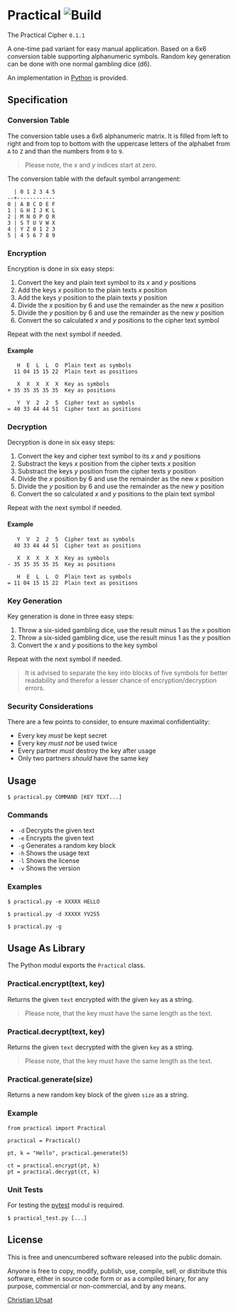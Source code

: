 # Practical ![Build](https://travis-ci.org/cuhsat/practical.svg)
The Practical Cipher `0.1.1`

A one-time pad variant for easy manual application. Based on a 6x6 conversion
table supporting alphanumeric symbols. Random key generation can be done with
one normal gambling dice (d6).

An implementation in [Python](https://www.python.org) is provided.

## Specification

### Conversion Table
The conversion table uses a 6x6 alphanumeric matrix. It is filled from left
to right and from top to bottom with the uppercase letters of the alphabet
from `A` to `Z` and than the numbers from `0` to `9`.

> Please note, the _x_ and _y_ indices start at zero.

The conversion table with the default symbol arrangement:
```
  | 0 1 2 3 4 5
--+------------
0 | A B C D E F
1 | G H I J K L
2 | M N O P Q R
3 | S T U V W X
4 | Y Z 0 1 2 3
5 | 4 5 6 7 8 9
```
### Encryption
Encryption is done in six easy steps:

1. Convert the key and plain text symbol to its _x_ and _y_ positions
2. Add the keys _x_ position to the plain texts _x_ position
3. Add the keys _y_ position to the plain texts _y_ position
4. Divide the _x_ position by 6 and use the remainder as the new _x_ position
5. Divide the _y_ position by 6 and use the remainder as the new _y_ position
6. Convert the so calculated _x_ and _y_ positions to the cipher text symbol

Repeat with the next symbol if needed.

#### Example
```
   H  E  L  L  O  Plain text as symbols
  11 04 15 15 22  Plain text as positions

   X  X  X  X  X  Key as symbols
+ 35 35 35 35 35  Key as positions

   Y  V  2  2  5  Cipher text as symbols
= 40 33 44 44 51  Cipher text as positions
```

### Decryption
Decryption is done in six easy steps:

1. Convert the key and cipher text symbol to its _x_ and _y_ positions
2. Substract the keys _x_ position from the cipher texts _x_ position
3. Substract the keys _y_ position from the cipher texts _y_ position
4. Divide the _x_ position by 6 and use the remainder as the new _x_ position
5. Divide the _y_ position by 6 and use the remainder as the new _y_ position
6. Convert the so calculated _x_ and _y_ positions to the plain text symbol

Repeat with the next symbol if needed.

#### Example
```
   Y  V  2  2  5  Cipher text as symbols
  40 33 44 44 51  Cipher text as positions

   X  X  X  X  X  Key as symbols
- 35 35 35 35 35  Key as positions

   H  E  L  L  O  Plain text as symbols
= 11 04 15 15 22  Plain text as positions
```

### Key Generation
Key generation is done in three easy steps:

1. Throw a six-sided gambling dice, use the result minus 1 as the _x_ position
2. Throw a six-sided gambling dice, use the result minus 1 as the _y_ position
3. Convert the _x_ and _y_ positions to the key symbol

Repeat with the next symbol if needed.

> It is advised to separate the key into blocks of five symbols for better
> readability and therefor a lesser chance of encryption/decryption errors.

### Security Considerations
There are a few points to consider, to ensure maximal confidentiality:

* Every key *must* be kept secret
* Every key *must not* be used twice
* Every partner *must* destroy the key after usage
* Only two partners *should* have the same key

## Usage
```$ practical.py COMMAND [KEY TEXT...]```

### Commands
* `-d` Decrypts the given text
* `-e` Encrypts the given text
* `-g` Generates a random key block
* `-h` Shows the usage text
* `-l` Shows the license
* `-v` Shows the version

### Examples
```$ practical.py -e XXXXX HELLO```

```$ practical.py -d XXXXX YV255```

```$ practical.py -g```

## Usage As Library
The Python modul exports the `Practical` class.

### Practical.encrypt(text, key)
Returns the given `text` encrypted with the given `key` as a string.

> Please note, that the key must have the same length as the text.

### Practical.decrypt(text, key)
Returns the given `text` decrypted with the given `key` as a string.

> Please note, that the key must have the same length as the text.

### Practical.generate(size)
Returns a new random key block of the given `size` as a string.

### Example
```
from practical import Practical

practical = Practical()

pt, k = "Hello", practical.generate(5)

ct = practical.encrypt(pt, k)
pt = practical.decrypt(ct, k)
```

### Unit Tests
For testing the [pytest](https://pytest.org/) modul is required.

```$ practical_test.py [...]```

## License
This is free and unencumbered software released into the public domain.

Anyone is free to copy, modify, publish, use, compile, sell, or distribute
this software, either in source code form or as a compiled binary, for any
purpose, commercial or non-commercial, and by any means.

[Christian Uhsat](christian@uhsat.de)
